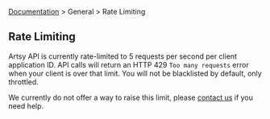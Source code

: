 [Documentation](/docs) &gt; General &gt; Rate Limiting

## Rate Limiting

Artsy API is currently rate-limited to 5 requests per second per client application ID. API calls will return an HTTP 429 `Too many requests` error when your client is over that limit. You will not be blacklisted by default, only throttled.

We currently do not offer a way to raise this limit, please [contact us](https://developers.artsy.net/help) if you need help.
